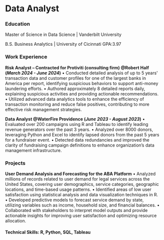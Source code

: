 # Data Analyst

### Education

Master of Science in Data Science | Vanderbilt University

B.S. Business Analytics | University of Cicinnati GPA:3.97

### Work Experience
**Risk Analyst – Contracted for Protiviti (consulting firm) @Robert Half (_March 2024 - June 2024_)**
• Conducted detailed analysis of up to 5 years' transaction data and customer profiles for one of the largest banks in America
per report, identifying suspicious behaviors to support anti-money laundering efforts.
• Authored approximately 8 detailed reports daily, explaining suspicious activities and providing actionable recommendations.
• Utilized advanced data analytics tools to enhance the efficiency of transaction monitoring and reduce false positives,
contributing to more effective risk management strategies.

**Data Analyst @WaterFire Providence (_June 2023 - August 2023_)** 
• Evaluated over 200 campaigns using R and Tableau to identify leading revenue generators over the past 3 years.
• Analyzed over 8000 donors, leveraging Python and Excel to identify lapsed donors from the past 5 years for a fundraiser
event.
• Detected data redundancies and improved the clarity of fundraising campaign definitions to enhance organization’s data
management infrastructure.

### Projects
**User Demand Analysis and Forecasting for the ABA Platform**
• Analyzed millions of records related to user demand for legal services across the United States, covering user demographics,
service categories, geographic locations, and time-based usage patterns.
• Identified areas of low user satisfaction using statistical analysis and data visualization techniques in R.
• Developed predictive models to forecast service demand by state, utilizing variables such as income, household size, and
financial balances.
• Collaborated with stakeholders to interpret model outputs and provide actionable insights for improving user satisfaction and
optimizing resource allocation.

#### Technical Skills: R, Python, SQL, Tableau
